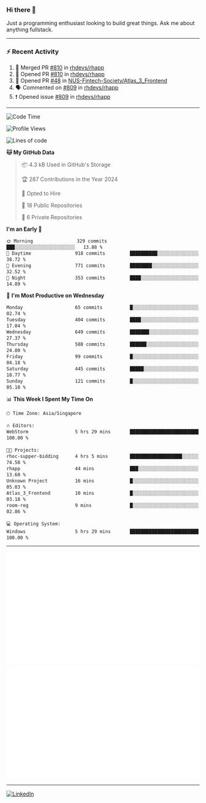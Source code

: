 ### Hi there 👋

<!--
**gnimnix/gnimnix** is a ✨ _special_ ✨ repository because its `README.md` (this file) appears on your GitHub profile.

Here are some ideas to get you started:

- 🔭 I’m currently working on ...
- 🌱 I’m currently learning ...
- 👯 I’m looking to collaborate on ...
- 🤔 I’m looking for help with ...
- 💬 Ask me about ...
- 📫 How to reach me: ...
- 😄 Pronouns: ...
- ⚡ Fun fact: ...
-->

Just a programming enthusiast looking to build great things. Ask me about anything fullstack.

---


### :zap: Recent Activity

<!--START_SECTION:activity-->
1. 🎉 Merged PR [#810](https://github.com/rhdevs/rhapp/pull/810) in [rhdevs/rhapp](https://github.com/rhdevs/rhapp)
2. 💪 Opened PR [#810](https://github.com/rhdevs/rhapp/pull/810) in [rhdevs/rhapp](https://github.com/rhdevs/rhapp)
3. 💪 Opened PR [#48](https://github.com/NUS-Fintech-Society/Atlas_3_Frontend/pull/48) in [NUS-Fintech-Society/Atlas_3_Frontend](https://github.com/NUS-Fintech-Society/Atlas_3_Frontend)
4. 🗣 Commented on [#809](https://github.com/rhdevs/rhapp/issues/809#issuecomment-2151835614) in [rhdevs/rhapp](https://github.com/rhdevs/rhapp)
5. ❗ Opened issue [#809](https://github.com/rhdevs/rhapp/issues/809) in [rhdevs/rhapp](https://github.com/rhdevs/rhapp)
<!--END_SECTION:activity-->

---

<!--START_SECTION:waka-->
![Code Time](http://img.shields.io/badge/Code%20Time-73%20hrs%2025%20mins-blue)

![Profile Views](http://img.shields.io/badge/Profile%20Views-28-blue)

![Lines of code](https://img.shields.io/badge/From%20Hello%20World%20I%27ve%20Written-615.4%20thousand%20lines%20of%20code-blue)

**🐱 My GitHub Data** 

> 📦 4.3 kB Used in GitHub's Storage 
 > 
> 🏆 287 Contributions in the Year 2024
 > 
> 💼 Opted to Hire
 > 
> 📜 18 Public Repositories 
 > 
> 🔑 6 Private Repositories 
 > 
**I'm an Early 🐤** 

```text
🌞 Morning                329 commits         ███░░░░░░░░░░░░░░░░░░░░░░   13.88 % 
🌆 Daytime                918 commits         ██████████░░░░░░░░░░░░░░░   38.72 % 
🌃 Evening                771 commits         ████████░░░░░░░░░░░░░░░░░   32.52 % 
🌙 Night                  353 commits         ████░░░░░░░░░░░░░░░░░░░░░   14.89 % 
```
📅 **I'm Most Productive on Wednesday** 

```text
Monday                   65 commits          █░░░░░░░░░░░░░░░░░░░░░░░░   02.74 % 
Tuesday                  404 commits         ████░░░░░░░░░░░░░░░░░░░░░   17.04 % 
Wednesday                649 commits         ███████░░░░░░░░░░░░░░░░░░   27.37 % 
Thursday                 588 commits         ██████░░░░░░░░░░░░░░░░░░░   24.80 % 
Friday                   99 commits          █░░░░░░░░░░░░░░░░░░░░░░░░   04.18 % 
Saturday                 445 commits         █████░░░░░░░░░░░░░░░░░░░░   18.77 % 
Sunday                   121 commits         █░░░░░░░░░░░░░░░░░░░░░░░░   05.10 % 
```


📊 **This Week I Spent My Time On** 

```text
🕑︎ Time Zone: Asia/Singapore

🔥 Editors: 
WebStorm                 5 hrs 29 mins       █████████████████████████   100.00 % 

🐱‍💻 Projects: 
rhoc-supper-bidding      4 hrs 5 mins        ███████████████████░░░░░░   74.58 % 
rhapp                    44 mins             ███░░░░░░░░░░░░░░░░░░░░░░   13.60 % 
Unknown Project          16 mins             █░░░░░░░░░░░░░░░░░░░░░░░░   05.03 % 
Atlas_3_Frontend         10 mins             █░░░░░░░░░░░░░░░░░░░░░░░░   03.18 % 
room-reg                 9 mins              █░░░░░░░░░░░░░░░░░░░░░░░░   02.86 % 

💻 Operating System: 
Windows                  5 hrs 29 mins       █████████████████████████   100.00 % 
```


<!--END_SECTION:waka-->

---

<img src="https://github.com/gnimnix/github-stats-transparent/blob/output/generated/overview.svg" /><img src="https://github.com/gnimnix/github-stats-transparent/blob/output/generated/languages.svg" />


---

<a href="https://www.linkedin.com/in/xmluu/" target="_blank"><img src="https://img.shields.io/badge/LinkedIn-%230077B5.svg?&style=flat-square&logo=linkedin&logoColor=white" alt="LinkedIn"></a>
